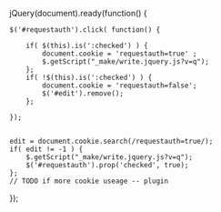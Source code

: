 jQuery(document).ready(function() {

    $('#requestauth').click( function() {

        if( $(this).is(':checked') ) {
            document.cookie = 'requestauth=true' ;
            $.getScript("_make/write.jquery.js?v=q");
        };
        if( !$(this).is(':checked') ) {
            document.cookie = 'requestauth=false';
            $('#edit').remove();
        };
        
    });    


    edit = document.cookie.search(/requestauth=true/); 
    if( edit != -1 ) {
        $.getScript("_make/write.jquery.js?v=q");
        $('#requestauth').prop('checked', true);
    };
    // TODO if more cookie useage -- plugin

});


